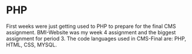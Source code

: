 # PHP
First weeks were just getting used to PHP to prepare for the final CMS assignment.
BMI-Website was my week 4 assignment and the biggest assignment for period 3.
The code languages used in CMS-Final are: PHP, HTML, CSS, MYSQL. 
